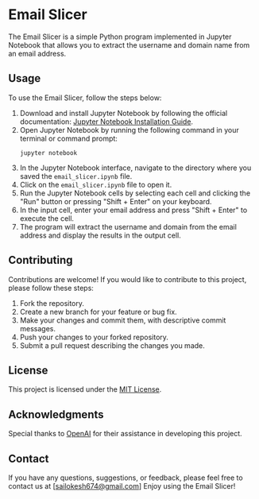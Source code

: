 # Email Slicer
The Email Slicer is a simple Python program implemented in Jupyter Notebook that allows you to extract the username and domain name from an email address.
## Usage
To use the Email Slicer, follow the steps below:
1. Download and install Jupyter Notebook by following the official documentation: [Jupyter Notebook Installation Guide](https://jupyter.org/install).
2. Open Jupyter Notebook by running the following command in your terminal or command prompt:
   ```
   jupyter notebook
   ```
3. In the Jupyter Notebook interface, navigate to the directory where you saved the `email_slicer.ipynb` file.
4. Click on the `email_slicer.ipynb` file to open it.
5. Run the Jupyter Notebook cells by selecting each cell and clicking the "Run" button or pressing "Shift + Enter" on your keyboard.
6. In the input cell, enter your email address and press "Shift + Enter" to execute the cell.
7. The program will extract the username and domain from the email address and display the results in the output cell.
## Contributing
Contributions are welcome! If you would like to contribute to this project, please follow these steps:
1. Fork the repository.
2. Create a new branch for your feature or bug fix.
3. Make your changes and commit them, with descriptive commit messages.
4. Push your changes to your forked repository.
5. Submit a pull request describing the changes you made.
## License
This project is licensed under the [MIT License](LICENSE).
## Acknowledgments
Special thanks to [OpenAI](https://openai.com) for their assistance in developing this project.
## Contact
If you have any questions, suggestions, or feedback, please feel free to contact us at [sailokesh674@gmail.com]
Enjoy using the Email Slicer!
